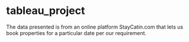 # tableau_project
The data presented  is from an online platform StayCatin.com that lets us book properties for a particular date per our requirement. 
